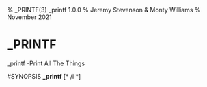 % _PRINTF(3) _printf 1.0.0
% Jeremy Stevenson & Monty Williams
% November 2021

# _PRINTF
_printf -Print All The Things

#SYNOPSIS
**_printf** [* /i *]
